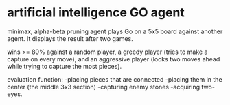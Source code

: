 # artificial intelligence GO agent
minimax, alpha-beta pruning agent plays Go on a 5x5 board against another agent. It displays the result after two games.

wins >= 80% against a random player, a greedy player (tries to make a capture on every move), and an aggressive player (looks two moves ahead while trying to capture the most pieces).

evaluation function:
-placing pieces that are connected
-placing them in the center (the middle 3x3 section)
-capturing enemy stones
-acquiring two-eyes.
